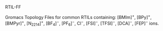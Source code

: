 RTIL-FF

Gromacs Topology Files for common RTILs containing: [BMIm]<sup>+</sup>, [BPy]<sup>+</sup>, [BMPyr]<sup>+</sup>, [N<sub>2214</sub>]<sup>+</sup>, [BF<sub>4</sub>]<sup>&minus;</sup>, [PF<sub>6</sub>]<sup>&minus;</sup>, Cl<sup>&minus;</sup>, [FSI]<sup>&minus;</sup>, [TFSI]<sup>&minus;</sup>, [DCA]<sup>&minus;</sup>, [FEP]<sup>&minus;</sup> ions.
